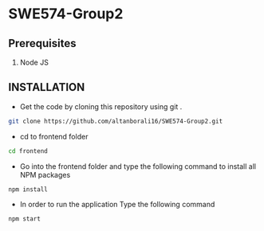 # SWE574-Group2

## Prerequisites
 1. Node JS

## INSTALLATION
- Get the code by cloning this repository using git .
 ```sh
 git clone https://github.com/altanborali16/SWE574-Group2.git
 ```
- cd to frontend folder
 ```sh
cd frontend
 ```
- Go into the frontend folder and type the following command to install all NPM packages
 ```sh
 npm install
 ```
 - In order to run the application Type the following command
  ```sh
npm start
 ```